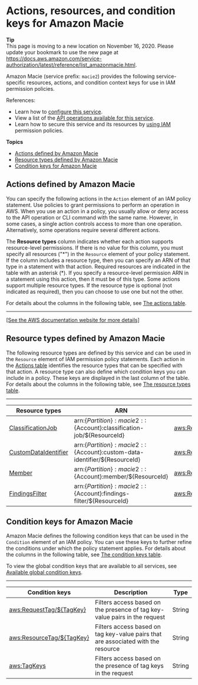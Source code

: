 # Actions, resources, and condition keys for Amazon Macie<a name="list_amazonmacie"></a>

**Tip**  
This page is moving to a new location on November 16, 2020\. Please update your bookmark to use the new page at [https://docs\.aws\.amazon\.com/service\-authorization/latest/reference/list\_amazonmacie\.html](https://docs.aws.amazon.com/service-authorization/latest/reference/list_amazonmacie.html)\. 

Amazon Macie \(service prefix: `macie2`\) provides the following service\-specific resources, actions, and condition context keys for use in IAM permission policies\.

References:
+ Learn how to [configure this service](https://docs.aws.amazon.com/macie/latest/user/what-is-macie.html)\.
+ View a list of the [API operations available for this service](https://docs.aws.amazon.com/macie/latest/APIReference/)\.
+ Learn how to secure this service and its resources by [using IAM](https://docs.aws.amazon.com/macie/latest/APIReference/operations.html) permission policies\.

**Topics**
+ [Actions defined by Amazon Macie](#amazonmacie-actions-as-permissions)
+ [Resource types defined by Amazon Macie](#amazonmacie-resources-for-iam-policies)
+ [Condition keys for Amazon Macie](#amazonmacie-policy-keys)

## Actions defined by Amazon Macie<a name="amazonmacie-actions-as-permissions"></a>

You can specify the following actions in the `Action` element of an IAM policy statement\. Use policies to grant permissions to perform an operation in AWS\. When you use an action in a policy, you usually allow or deny access to the API operation or CLI command with the same name\. However, in some cases, a single action controls access to more than one operation\. Alternatively, some operations require several different actions\.

The **Resource types** column indicates whether each action supports resource\-level permissions\. If there is no value for this column, you must specify all resources \("\*"\) in the `Resource` element of your policy statement\. If the column includes a resource type, then you can specify an ARN of that type in a statement with that action\. Required resources are indicated in the table with an asterisk \(\*\)\. If you specify a resource\-level permission ARN in a statement using this action, then it must be of this type\. Some actions support multiple resource types\. If the resource type is optional \(not indicated as required\), then you can choose to use one but not the other\.

For details about the columns in the following table, see [The actions table](reference_policies_actions-resources-contextkeys.md#actions_table)\.


****  
[\[See the AWS documentation website for more details\]](http://docs.aws.amazon.com/IAM/latest/UserGuide/list_amazonmacie.html)

## Resource types defined by Amazon Macie<a name="amazonmacie-resources-for-iam-policies"></a>

The following resource types are defined by this service and can be used in the `Resource` element of IAM permission policy statements\. Each action in the [Actions table](#amazonmacie-actions-as-permissions) identifies the resource types that can be specified with that action\. A resource type can also define which condition keys you can include in a policy\. These keys are displayed in the last column of the table\. For details about the columns in the following table, see [The resource types table](reference_policies_actions-resources-contextkeys.md#resources_table)\.


****  

| Resource types | ARN | Condition keys | 
| --- | --- | --- | 
|   [ ClassificationJob ](https://docs.aws.amazon.com/macie/latest/user/what-is-macie.html)  |  arn:$\{Partition\}:macie2::$\{Account\}:classification\-job/$\{ResourceId\}  |   [ aws:ResourceTag/$\{TagKey\} ](#amazonmacie-aws_ResourceTag___TagKey_)   | 
|   [ CustomDataIdentifier ](https://docs.aws.amazon.com/macie/latest/user/what-is-macie.html.html)  |  arn:$\{Partition\}:macie2::$\{Account\}:custom\-data\-identifier/$\{ResourceId\}  |   [ aws:ResourceTag/$\{TagKey\} ](#amazonmacie-aws_ResourceTag___TagKey_)   | 
|   [ Member ](https://docs.aws.amazon.com/macie/latest/user/what-is-macie.html)  |  arn:$\{Partition\}:macie2::$\{Account\}:member/$\{ResourceId\}  |   [ aws:ResourceTag/$\{TagKey\} ](#amazonmacie-aws_ResourceTag___TagKey_)   | 
|   [ FindingsFilter ](https://docs.aws.amazon.com/macie/latest/user/what-is-macie.html)  |  arn:$\{Partition\}:macie2::$\{Account\}:findings\-filter/$\{ResourceId\}  |   [ aws:ResourceTag/$\{TagKey\} ](#amazonmacie-aws_ResourceTag___TagKey_)   | 

## Condition keys for Amazon Macie<a name="amazonmacie-policy-keys"></a>

Amazon Macie defines the following condition keys that can be used in the `Condition` element of an IAM policy\. You can use these keys to further refine the conditions under which the policy statement applies\. For details about the columns in the following table, see [The condition keys table](reference_policies_actions-resources-contextkeys.md#context_keys_table)\.

To view the global condition keys that are available to all services, see [Available global condition keys](reference_policies_condition-keys.html#AvailableKeys)\.


****  

| Condition keys | Description | Type | 
| --- | --- | --- | 
|   [ aws:RequestTag/$\{TagKey\} ](https://docs.aws.amazon.com/IAM/latest/UserGuide/reference_policies_condition-keys.html#condition-keys-requesttag)  | Filters access based on the presence of tag key\-value pairs in the request | String | 
|   [ aws:ResourceTag/$\{TagKey\} ](https://docs.aws.amazon.com/IAM/latest/UserGuide/reference_policies_condition-keys.html#condition-keys-resourcetag)  | Filters access based on tag key\-value pairs that are associated with the resource | String | 
|   [ aws:TagKeys ](https://docs.aws.amazon.com/IAM/latest/UserGuide/reference_policies_condition-keys.html#condition-keys-tagkeys)  | Filters access based on the presence of tag keys in the request | String | 